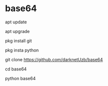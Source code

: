 # base64

apt update

apt upgrade

pkg install git

pkg insta python

git clone https://github.com/darknetUzb/base64

cd base64

python base64
